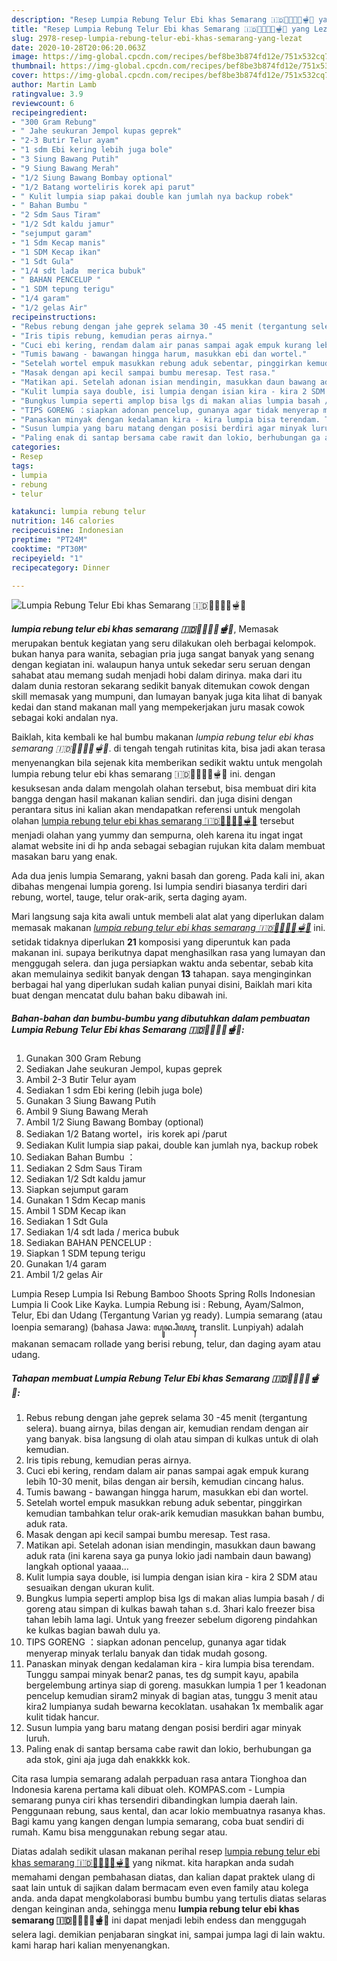 ```yaml
---
description: "Resep Lumpia Rebung Telur Ebi khas Semarang 🇮🇩🧅🧄🥚🦞🫕🥕 yang Lezat"
title: "Resep Lumpia Rebung Telur Ebi khas Semarang 🇮🇩🧅🧄🥚🦞🫕🥕 yang Lezat"
slug: 2978-resep-lumpia-rebung-telur-ebi-khas-semarang-yang-lezat
date: 2020-10-28T20:06:20.063Z
image: https://img-global.cpcdn.com/recipes/bef8be3b874fd12e/751x532cq70/lumpia-rebung-telur-ebi-khas-semarang-🇮🇩🧅🧄🥚🦞🫕🥕-foto-resep-utama.jpg
thumbnail: https://img-global.cpcdn.com/recipes/bef8be3b874fd12e/751x532cq70/lumpia-rebung-telur-ebi-khas-semarang-🇮🇩🧅🧄🥚🦞🫕🥕-foto-resep-utama.jpg
cover: https://img-global.cpcdn.com/recipes/bef8be3b874fd12e/751x532cq70/lumpia-rebung-telur-ebi-khas-semarang-🇮🇩🧅🧄🥚🦞🫕🥕-foto-resep-utama.jpg
author: Martin Lamb
ratingvalue: 3.9
reviewcount: 6
recipeingredient:
- "300 Gram Rebung"
- " Jahe seukuran Jempol kupas geprek"
- "2-3 Butir Telur ayam"
- "1 sdm Ebi kering lebih juga bole"
- "3 Siung Bawang Putih"
- "9 Siung Bawang Merah"
- "1/2 Siung Bawang Bombay optional"
- "1/2 Batang worteliris korek api parut"
- " Kulit lumpia siap pakai double kan jumlah nya backup robek"
- " Bahan Bumbu "
- "2 Sdm Saus Tiram"
- "1/2 Sdt kaldu jamur"
- "sejumput garam"
- "1 Sdm Kecap manis"
- "1 SDM Kecap ikan"
- "1 Sdt Gula"
- "1/4 sdt lada  merica bubuk"
- " BAHAN PENCELUP "
- "1 SDM tepung terigu"
- "1/4 garam"
- "1/2 gelas Air"
recipeinstructions:
- "Rebus rebung dengan jahe geprek selama 30 -45 menit (tergantung selera). buang airnya, bilas dengan air, kemudian rendam dengan air yang banyak. bisa langsung di olah atau simpan di kulkas untuk di olah kemudian."
- "Iris tipis rebung, kemudian peras airnya."
- "Cuci ebi kering, rendam dalam air panas sampai agak empuk kurang lebih 10-30 menit, bilas dengan air bersih, kemudian cincang halus."
- "Tumis bawang - bawangan hingga harum, masukkan ebi dan wortel."
- "Setelah wortel empuk masukkan rebung aduk sebentar, pinggirkan kemudian tambahkan telur orak-arik kemudian masukkan bahan bumbu, aduk rata."
- "Masak dengan api kecil sampai bumbu meresap. Test rasa."
- "Matikan api. Setelah adonan isian mendingin, masukkan daun bawang aduk rata (ini karena saya ga punya lokio jadi nambain daun bawang) langkah optional yaaaa..."
- "Kulit lumpia saya double, isi lumpia dengan isian kira - kira 2 SDM atau sesuaikan dengan ukuran kulit."
- "Bungkus lumpia seperti amplop bisa lgs di makan alias lumpia basah / di goreng atau simpan di kulkas bawah tahan s.d. 3hari kalo freezer bisa tahan lebih lama lagi. Untuk yang freezer sebelum digoreng pindahkan ke kulkas bagian bawah dulu ya."
- "TIPS GORENG ：siapkan adonan pencelup, gunanya agar tidak menyerap minyak terlalu banyak dan tidak mudah gosong."
- "Panaskan minyak dengan kedalaman kira - kira lumpia bisa terendam. Tunggu sampai minyak benar2 panas, tes dg sumpit kayu, apabila bergelembung artinya siap di goreng. masukkan lumpia 1 per 1 keadonan pencelup kemudian siram2 minyak di bagian atas, tunggu 3 menit atau kira2 lumpianya sudah bewarna kecoklatan. usahakan 1x membalik agar kulit tidak hancur."
- "Susun lumpia yang baru matang dengan posisi berdiri agar minyak luruh."
- "Paling enak di santap bersama cabe rawit dan lokio, berhubungan ga ada stok, gini aja juga dah enakkkk kok."
categories:
- Resep
tags:
- lumpia
- rebung
- telur

katakunci: lumpia rebung telur 
nutrition: 146 calories
recipecuisine: Indonesian
preptime: "PT24M"
cooktime: "PT30M"
recipeyield: "1"
recipecategory: Dinner

---
```



![Lumpia Rebung Telur Ebi khas Semarang 🇮🇩🧅🧄🥚🦞🫕🥕](https://img-global.cpcdn.com/recipes/bef8be3b874fd12e/751x532cq70/lumpia-rebung-telur-ebi-khas-semarang-🇮🇩🧅🧄🥚🦞🫕🥕-foto-resep-utama.jpg)

<b><i>lumpia rebung telur ebi khas semarang 🇮🇩🧅🧄🥚🦞🫕🥕</i></b>, Memasak merupakan bentuk kegiatan yang seru dilakukan oleh berbagai kelompok. bukan hanya para wanita, sebagian pria juga sangat banyak yang senang dengan kegiatan ini. walaupun hanya untuk sekedar seru seruan dengan sahabat atau memang sudah menjadi hobi dalam dirinya. maka dari itu dalam dunia restoran sekarang sedikit banyak ditemukan cowok dengan skill memasak yang mumpuni, dan lumayan banyak juga kita lihat di banyak kedai dan stand makanan mall yang mempekerjakan juru masak cowok sebagai koki andalan nya.

Baiklah, kita kembali ke hal bumbu makanan <i>lumpia rebung telur ebi khas semarang 🇮🇩🧅🧄🥚🦞🫕🥕</i>. di tengah tengah rutinitas kita, bisa jadi akan terasa menyenangkan bila sejenak kita memberikan sedikit waktu untuk mengolah lumpia rebung telur ebi khas semarang 🇮🇩🧅🧄🥚🦞🫕🥕 ini. dengan kesuksesan anda dalam mengolah olahan tersebut, bisa membuat diri kita bangga dengan hasil makanan kalian sendiri. dan juga disini dengan perantara situs ini kalian akan mendapatkan referensi untuk mengolah olahan <u>lumpia rebung telur ebi khas semarang 🇮🇩🧅🧄🥚🦞🫕🥕</u> tersebut menjadi olahan yang yummy dan sempurna, oleh karena itu ingat ingat alamat website ini di hp anda sebagai sebagian rujukan kita dalam membuat masakan baru yang enak.

Ada dua jenis lumpia Semarang, yakni basah dan goreng. Pada kali ini, akan dibahas mengenai lumpia goreng. Isi lumpia sendiri biasanya terdiri dari rebung, wortel, tauge, telur orak-arik, serta daging ayam.


Mari langsung saja kita awali untuk membeli alat alat yang diperlukan dalam memasak makanan <u><i>lumpia rebung telur ebi khas semarang 🇮🇩🧅🧄🥚🦞🫕🥕</i></u> ini. setidak tidaknya diperlukan <b>21</b> komposisi yang diperuntuk kan pada makanan ini. supaya berikutnya dapat menghasilkan rasa yang lumayan dan menggugah selera. dan juga persiapkan waktu anda sebentar, sebab kita akan memulainya sedikit banyak dengan <b>13</b> tahapan. saya menginginkan berbagai hal yang diperlukan sudah kalian punyai disini, Baiklah mari kita buat dengan mencatat dulu bahan baku dibawah ini.

<!--inarticleads1-->

##### Bahan-bahan dan bumbu-bumbu yang dibutuhkan dalam pembuatan Lumpia Rebung Telur Ebi khas Semarang 🇮🇩🧅🧄🥚🦞🫕🥕:

1. Gunakan 300 Gram Rebung
1. Sediakan  Jahe seukuran Jempol, kupas geprek
1. Ambil 2-3 Butir Telur ayam
1. Sediakan 1 sdm Ebi kering (lebih juga bole)
1. Gunakan 3 Siung Bawang Putih
1. Ambil 9 Siung Bawang Merah
1. Ambil 1/2 Siung Bawang Bombay (optional)
1. Sediakan 1/2 Batang wortel，iris korek api /parut
1. Sediakan  Kulit lumpia siap pakai, double kan jumlah nya, backup robek
1. Sediakan  Bahan Bumbu ：
1. Sediakan 2 Sdm Saus Tiram
1. Sediakan 1/2 Sdt kaldu jamur
1. Siapkan sejumput garam
1. Gunakan 1 Sdm Kecap manis
1. Ambil 1 SDM Kecap ikan
1. Sediakan 1 Sdt Gula
1. Sediakan 1/4 sdt lada / merica bubuk
1. Sediakan  BAHAN PENCELUP :
1. Siapkan 1 SDM tepung terigu
1. Gunakan 1/4 garam
1. Ambil 1/2 gelas Air


Lumpia Resep Lumpia Isi Rebung Bamboo Shoots Spring Rolls Indonesian Lumpia Ii Cook Like Kayka. Lumpia Rebung isi : Rebung, Ayam/Salmon, Telur, Ebi dan Udang (Tergantung Varian yg ready). Lumpia semarang (atau loenpia semarang) (bahasa Jawa: ꦭꦸꦤ꧀ꦥꦶꦪꦃ, translit. Lunpiyah) adalah makanan semacam rollade yang berisi rebung, telur, dan daging ayam atau udang. 

<!--inarticleads2-->

##### Tahapan membuat Lumpia Rebung Telur Ebi khas Semarang 🇮🇩🧅🧄🥚🦞🫕🥕:

1. Rebus rebung dengan jahe geprek selama 30 -45 menit (tergantung selera). buang airnya, bilas dengan air, kemudian rendam dengan air yang banyak. bisa langsung di olah atau simpan di kulkas untuk di olah kemudian.
1. Iris tipis rebung, kemudian peras airnya.
1. Cuci ebi kering, rendam dalam air panas sampai agak empuk kurang lebih 10-30 menit, bilas dengan air bersih, kemudian cincang halus.
1. Tumis bawang - bawangan hingga harum, masukkan ebi dan wortel.
1. Setelah wortel empuk masukkan rebung aduk sebentar, pinggirkan kemudian tambahkan telur orak-arik kemudian masukkan bahan bumbu, aduk rata.
1. Masak dengan api kecil sampai bumbu meresap. Test rasa.
1. Matikan api. Setelah adonan isian mendingin, masukkan daun bawang aduk rata (ini karena saya ga punya lokio jadi nambain daun bawang) langkah optional yaaaa...
1. Kulit lumpia saya double, isi lumpia dengan isian kira - kira 2 SDM atau sesuaikan dengan ukuran kulit.
1. Bungkus lumpia seperti amplop bisa lgs di makan alias lumpia basah / di goreng atau simpan di kulkas bawah tahan s.d. 3hari kalo freezer bisa tahan lebih lama lagi. Untuk yang freezer sebelum digoreng pindahkan ke kulkas bagian bawah dulu ya.
1. TIPS GORENG ：siapkan adonan pencelup, gunanya agar tidak menyerap minyak terlalu banyak dan tidak mudah gosong.
1. Panaskan minyak dengan kedalaman kira - kira lumpia bisa terendam. Tunggu sampai minyak benar2 panas, tes dg sumpit kayu, apabila bergelembung artinya siap di goreng. masukkan lumpia 1 per 1 keadonan pencelup kemudian siram2 minyak di bagian atas, tunggu 3 menit atau kira2 lumpianya sudah bewarna kecoklatan. usahakan 1x membalik agar kulit tidak hancur.
1. Susun lumpia yang baru matang dengan posisi berdiri agar minyak luruh.
1. Paling enak di santap bersama cabe rawit dan lokio, berhubungan ga ada stok, gini aja juga dah enakkkk kok.


Cita rasa lumpia semarang adalah perpaduan rasa antara Tionghoa dan Indonesia karena pertama kali dibuat oleh. KOMPAS.com - Lumpia semarang punya ciri khas tersendiri dibandingkan lumpia daerah lain. Penggunaan rebung, saus kental, dan acar lokio membuatnya rasanya khas. Bagi kamu yang kangen dengan lumpia semarang, coba buat sendiri di rumah. Kamu bisa menggunakan rebung segar atau. 

Diatas adalah sedikit ulasan makanan perihal resep <u>lumpia rebung telur ebi khas semarang 🇮🇩🧅🧄🥚🦞🫕🥕</u> yang nikmat. kita harapkan anda sudah memahami dengan pembahasan diatas, dan kalian dapat praktek ulang di saat lain untuk di sajikan dalam bermacam even even family atau kolega anda. anda dapat mengkolaborasi bumbu bumbu yang tertulis diatas selaras dengan keinginan anda, sehingga menu <b>lumpia rebung telur ebi khas semarang 🇮🇩🧅🧄🥚🦞🫕🥕</b> ini dapat menjadi lebih endess dan menggugah selera lagi. demikian penjabaran singkat ini, sampai jumpa lagi di lain waktu. kami harap hari kalian menyenangkan.
